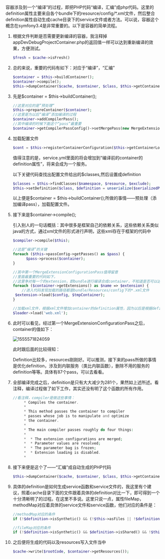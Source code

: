 容器涉及到一个“编译”的过程，即把PHP代码“编译，汇编”成php代码。这里的definition属性主要来自各个bundle下的resource/config/*.xml文件，然后整合definition属性自动生成cache目录下的service文件或者方法。可以说，容器这个概念在symfony3.4是非常重要的。以下是容器的简单流程。



1. 根据文件判断是否需要更新编译的容器，我注释掉appDevDebugProjectContainer.php的返回值一样可以达到重新编译的效果，方便测试。

   ```php
   $fresh = $cache->isFresh()
   ```

2. 总的来说，重要的代码有如下：对应于“编译”，“汇编”

   ```php
   $container = $this->buildContainer();
   $container->compile();
   $this->dumpContainer($cache, $container, $class, $this->getContainerBaseClass())
   ```

3. 先是$container = $this->buildContainer();

   ```php
   //这里对应的是”预处理“
   $this->prepareContainer($container);
   //这里是为以后“编译”添加编译的过程
   $container->addCompilerPass();
   //其中编译的时候下面这个“pass”最重要
   $container->getCompilerPassConfig()->setMergePass(new MergeExtensionConfigurationPass($extensions));
   ```

4. 加载配置文件

   ```php
   $cont = $this->registerContainerConfiguration($this->getContainerLoader($container))
   ```

   值得注意的是，service.yml里面的将会增加到“编译前的container的definition属性”，将来会成为一个服务。

   以下关键代码查找出配置文件给出的$classes,然后设置成definition

   ```php
   $classes = $this->findClasses($namespace, $resource, $exclude);
   $this->setDefinition($class, $definition = unserialize($serializedPrototype));
   ```

   以上便是$container = $this->buildContainer();所做的事情——预处理（添加编译pass），加载配置文件。

5. 接下来是$container->compile();

   引入别人的一句话概括：其中很多是框架自己的依赖关系，这些依赖关系类似java的方式，通过xml文件的形式进行声明，这些xml存在于框架的代码中

   ```php
   $compiler->compile($this);
   
   //这是“编译”的关键
   foreach ($this->passConfig->getPasses() as $pass) {
         $pass->process($container);
   }
   
   //其中第一个MergeExtensionConfigurationPass值得留意
   //里面最重要的代码如下，
   //这里争对每一个的extension，即bundle进行编译合成container，不知道是否可以这样理解bundle是里面的一等公民
   foreach ($container->getExtensions() as $name => $extension) {
       //进入代码发现加载的路径都是bundle/Resources/config下的*.xml文件
   	$extension->load($config, $tmpContainer);
   }
   
   //加载xml文件，根据xml文件增加container的definition属性，因为以后是根据definition属性生成service文件或方法的。
   $loader->load('web.xml');
   ```

6. 此时可以看见，经过第一个MergeExtensionConfigurationPass之后，container的值如下：

   ![1555571824059](C:\Users\admin\AppData\Roaming\Typora\typora-user-images\1555571824059.png)

   此时跟后面的比较得知：

   Definition比较多，resources刚刚好。可以推测，接下来的pass所做的事情是优化definition，涉及到内联服务（类比内联函数），删除不用的服务的definition等等。具体有87个pass，可以去看看。

7. 全部编译完成之后，definition是只有大大减少为281个，果然如上述所述。看注释，编译过程做了如下工作，其实还没有明了这个函数的所有作用。

   ```php
   //看注释，compiler是做这些事情：
        * Compiles the container.
        *
        * This method passes the container to compiler
        * passes whose job is to manipulate and optimize
        * the container.
        *
        * The main compiler passes roughly do four things:
        *
        *  * The extension configurations are merged;
        *  * Parameter values are resolved;
        *  * The parameter bag is frozen;
        *  * Extension loading is disabled.
        *
   ```

8. 接下来便是这个了——“汇编”成自动生成的PHP代码

   ```php
   $this->dumpContainer($cache, $container, $class, $this->getContainerBaseClass());
   ```

9. 具体的definition是如何生成service函数和service文件的，我这里有个建议，照着cache目录下面的文件跟着具体的definition对比一下，即可得到一个十分清晰明了的过程。在这里不多说。这里只说一点，属性fileMap，methodMap对应着具体的service文件和service函数，他们对应的条件是：

   ```PHP
   //methodMap对应的条件
   if (!$definition->isSynthetic() && (!$this->asFiles || !$definition->isShared() || $this->isHotPath($definition)))
   ```

   ```php
   //fileMap对应的条件
   if (!$definition->isSynthetic() && $definition->isShared() && !$this->isHotPath($definition))
   ```

10. 之后便将生成的代码以及resources写入文件当中

    ```php
    $cache->write($rootCode, $container->getResources());
    ```

    

